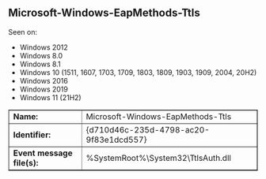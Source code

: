 ## Microsoft-Windows-EapMethods-Ttls

Seen on:
* Windows 2012
* Windows 8.0
* Windows 8.1
* Windows 10 (1511, 1607, 1703, 1709, 1803, 1809, 1903, 1909, 2004, 20H2)
* Windows 2016
* Windows 2019
* Windows 11 (21H2)

<table border="1" class="docutils">
  <tbody>
    <tr>
      <td><b>Name:</b></td>
      <td>Microsoft-Windows-EapMethods-Ttls</td>
    </tr>
    <tr>
      <td><b>Identifier:</b></td>
      <td>{d710d46c-235d-4798-ac20-9f83e1dcd557}</td>
    </tr>
    <tr>
      <td><b>Event message file(s):</b></td>
      <td>%SystemRoot%\System32\TtlsAuth.dll</td>
    </tr>
  </tbody>
</table>

&nbsp;

